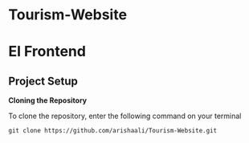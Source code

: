 # Tourism-Website
# El Frontend

## Project Setup

**Cloning the Repository**

To clone the repository, enter the following command on your terminal

```git clone https://github.com/arishaali/Tourism-Website.git```
